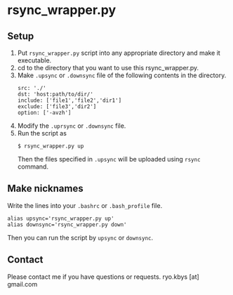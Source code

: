 # rsync_wrapper.py

## Setup

1. Put `rsync_wrapper.py` script into any appropriate directory and make it executable.
2. cd to the directory that you want to use this rsync_wrapper.py.
3. Make `.upsync` or `.downsync` file of the following contents in the directory.
   ```
   src: './'
   dst: 'host:path/to/dir/'
   include: ['file1','file2','dir1']
   exclude: ['file3','dir2']
   option: ['-avzh']
   ```
4. Modify the `.uprsync` or `.downsync` file.
5. Run the script as
   ```
   $ rsync_wrapper.py up
   ```
   Then the files specified in `.upsync` will be uploaded using `rsync` command.

## Make nicknames

Write the lines into your `.bashrc` or `.bash_profile` file.
```
alias upsync='rsync_wrapper.py up'
alias downsync='rsync_wrapper.py down'
```
Then you can run the script by `upsync` or `downsync`.


## Contact

Please contact me if you have questions or requests.
ryo.kbys [at] gmail.com

